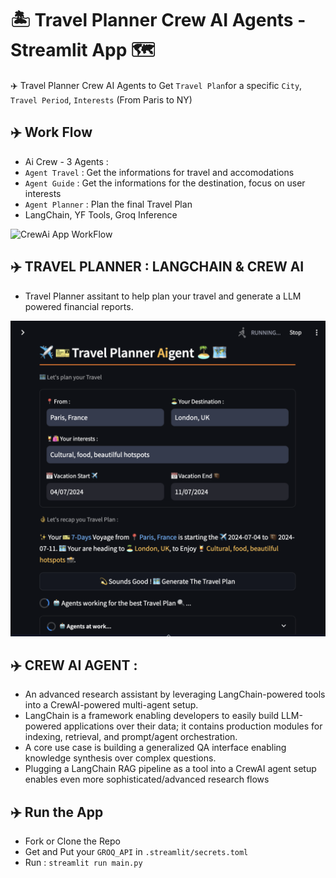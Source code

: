 # 🏝️ Travel Planner Crew AI Agents - Streamlit App 🗺️
✈️ Travel Planner Crew AI Agents to Get `Travel Plan`for a specific `City`, `Travel Period`, `Interests` (From Paris to NY) 

## ✈️ Work Flow
- Ai Crew - 3 Agents :
- `Agent Travel` : Get the informations for travel and accomodations
- `Agent Guide` : Get the informations for the destination, focus on user interests
- `Agent Planner` : Plan the final Travel Plan
- LangChain, YF Tools, Groq Inference

![CrewAi App WorkFlow](workflow.png)

## ✈️ TRAVEL PLANNER : LANGCHAIN & CREW AI
- Travel Planner assitant to help plan your travel and generate a LLM powered financial reports.

![CrewAi App WorkFlow](TravelPlanner_screenshot.png)

## ✈️ CREW AI AGENT :
- An advanced research assistant by leveraging LangChain-powered tools into a CrewAI-powered multi-agent setup.
- LangChain is a framework enabling developers to easily build LLM-powered applications over their data; it contains production modules for indexing, retrieval, and prompt/agent orchestration.
- A core use case is building a generalized QA interface enabling knowledge synthesis over complex questions.
- Plugging a LangChain RAG pipeline as a tool into a CrewAI agent setup enables even more sophisticated/advanced research flows

## ✈️ Run the App
- Fork or Clone the Repo
- Get and Put your `GROQ_API` in `.streamlit/secrets.toml`
- Run : `streamlit run main.py`
